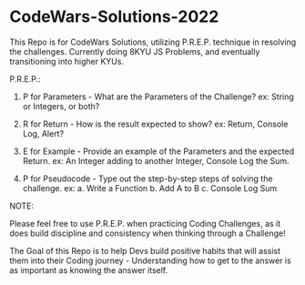 # CodeWars-Solutions-2022
This Repo is for CodeWars Solutions, utilizing P.R.E.P. technique in resolving the challenges.
Currently doing 8KYU JS Problems, and eventually transitioning into higher KYUs.

P.R.E.P.:

1. P for Parameters - What are the Parameters of the Challenge?
ex: String or Integers, or both?

2. R for Return - How is the result expected to show?
ex: Return, Console Log, Alert?

3. E for Example - Provide an example of the Parameters and the expected Return.
ex: An Integer adding to another Integer, Console Log the Sum.

4. P for Pseudocode - Type out the step-by-step steps of solving the challenge.
ex: 
a. Write a Function
b. Add A to B
c. Console Log Sum

NOTE:

Please feel free to use P.R.E.P. when practicing Coding Challenges, as it does build discipline and consistency when thinking through a Challenge!

The Goal of this Repo is to help Devs build positive habits that will assist them into their Coding journey - Understanding how to get to the answer is as important as knowing the answer itself.
